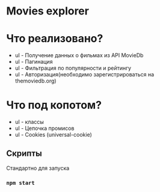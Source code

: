 # Movies explorer

# Что реализовано?

- ul - Получение данных о фильмах из API MovieDb
- ul - Пагинация
- ul - Фильтрация по популярности и рейтингу
- ul - Авторизация(необходимо зарегистрироваться на themoviedb.org)

# Что под копотом?

- ul - классы
- ul - Цепочка промисов
- ul - Cookies (universal-cookie)

## Скрипты

Стандартно для запуска

### `npm start`
